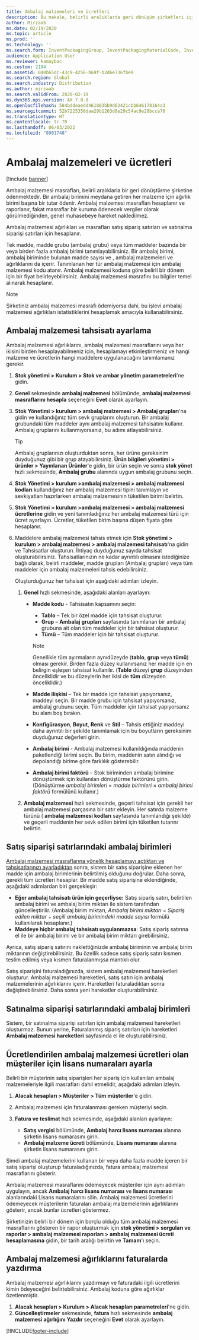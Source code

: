 ```yaml
---
title: Ambalaj malzemeleri ve ücretleri
description: Bu makale, belirli aralıklarda geri dönüşüm şirketleri için ödenen ambalaj malzemesi masrafları hakkında bilgi sağlar.
author: Mirzaab
ms.date: 02/19/2020
ms.topic: article
ms.prod: ''
ms.technology: ''
ms.search.form: InventPackagingGroup, InventPackagingMaterialCode, InventPackagingMaterialFee, InventPackagingMaterialTrans, InventPackagingMaterialTransPurch, InventPackagingUnit
audience: Application User
ms.reviewer: kamaybac
ms.custom: 2194
ms.assetid: 040b65dc-43c9-4256-b69f-b2d6e736fbe9
ms.search.region: Global
ms.search.industry: Distribution
ms.author: mirzaab
ms.search.validFrom: 2020-02-19
ms.dyn365.ops.version: AX 7.0.0
ms.openlocfilehash: 584bddeaedd461803bb9d62421cbb646178164a3
ms.sourcegitcommit: 52b7225350daa29b1263d8e29c54ac9e20bcca70
ms.translationtype: HT
ms.contentlocale: tr-TR
ms.lasthandoff: 06/03/2022
ms.locfileid: "8901748"
---
```

# <a name="packing-materials-and-fees"></a>Ambalaj malzemeleri ve ücretleri

[!include [banner](../includes/banner.md)]

Ambalaj malzemesi masrafları, belirli aralıklarla bir geri dönüştürme şirketine ödenmektedir. Bir ambalaj birimini meydana getiren her malzeme için ağırlık birimi başına bir tutar ödenir. Ambalaj malzemesi masrafları hesaplanır ve raporlanır, fakat masraflar bir kuruma ödenecek vergiler olarak görülmediğinden, genel muhasebeye hareket nakledilmez.

Ambalaj malzemesi ağırlıkları ve masrafları satış sipariş satırları ve satınalma siparişi satırları için hesaplanır.

Tek madde, madde grubu (ambalaj grubu) veya tüm maddeler bazında bir veya birden fazla ambalaj birimi tanımlayabilirsiniz. Bir ambalaj birimi, ambalaj biriminde bulunan madde sayısı ve , ambalaj malzemeleri ve ağırlıklarını da içerir. Tanımlanan her tür ambalaj malzemesi için ambalaj malzemesi kodu atanır. Ambalaj malzemesi koduna göre belirli bir dönem için bir fiyat belirleyebilirsiniz. Ambalaj malzemesi masrafını bu bilgiler temel alınarak hesaplanır.

> [!NOTE]
> Şirketiniz ambalaj malzemesi masrafı ödemiyorsa dahi, bu işlevi ambalaj malzemesi ağırlıkları istatistiklerini hesaplamak amacıyla kullanabilirsiniz.

## <a name="set-up-packing-material-allocation"></a><a name="allocations"></a>Ambalaj malzemesi tahsisatı ayarlama

Ambalaj malzemesi ağırlıklarını, ambalaj malzemesi masraflarını veya her ikisini birden hesaplayabilmeniz için, hesaplamayı etkinleştirmeniz ve hangi malzeme ve ücretlerin hangi maddelere uygulanacağını tanımlamanız gerekir.

1. **Stok yönetimi \> Kurulum \> Stok ve ambar yönetim parametreleri**'ne gidin.
1. **Genel** sekmesinde **ambalaj malzemesi** bölümünde, **ambalaj malzemesi masraflarını hesapla** seçeneğini **Evet** olarak ayarlayın.
1. **Stok Yönetimi \> kurulum \> ambalaj malzemesi \> Ambalaj grupları**'na gidin ve kullandığınız tüm sevk gruplarını oluşturun. Bir ambalaj grubundaki tüm maddeler aynı ambalaj malzemesi tahsisatını kullanır. Ambalaj gruplarını kullanmıyorsanız, bu adımı atlayabilirsiniz.

    > [!TIP]
    > Ambalaj gruplarınızı oluşturduktan sonra, her ürüne gereksinim duyduğunuz gibi bir grup atayabilirsiniz. **Ürün bilgileri yönetimi \> ürünler \> Yayınlanan Ürünler**'e gidin, bir ürün seçin ve sonra **stok yönet** hızlı sekmesinde, **Ambalaj grubu** alanında uygun ambalaj grubunu seçin.

1. **Stok Yönetimi \> kurulum \>ambalaj malzemesi \> ambalaj malzemesi kodları** kullandığınız her ambalaj malzemesi tipini tanımlayın ve sevkiyatları hazırlarken ambalaj malzemesinin tüketilen birimi belirtin.
1. **Stok Yönetimi \> kurulum \>ambalaj malzemesi \> ambalaj malzemesi ücretlerine** gidin ve yeni tanımladığınız her ambalaj malzemesi türü için ücret ayarlayın. Ücretler, tüketilen birim başına düşen fiyata göre hesaplanır.
1. Maddelere ambalaj malzemesi tahsis etmek için **Stok yönetimi \> kurulum \> ambalaj malzemesi \> ambalaj malzemesi tahsisatı**'na gidin ve Tahsisatlar oluşturun. İhtiyaç duyduğunuz sayıda tahsisat oluşturabilirsiniz. Tahsisatlarınızın ne kadar ayrıntılı olmasını istediğinize bağlı olarak, belirli maddeler, madde grupları (Ambalaj grupları) veya tüm maddeler için ambalaj malzemeleri tahsis edebilirsiniz.

    Oluşturduğunuz her tahsisat için aşağıdaki adımları izleyin.

    1. **Genel** hızlı sekmesinde, aşağıdaki alanları ayarlayın:

        - **Madde kodu** - Tahsisatın kapsamını seçin:

            - **Tablo** – Tek bir özel madde için tahsisat oluşturur.
            - **Grup** – **Ambalaj grupları** sayfasında tanımlanan bir ambalaj grubuna ait olan tüm maddeler için bir tahsisat oluşturur.
            - **Tümü** – Tüm maddeler için bir tahsisat oluşturur.

            > [!NOTE]
            > Genellikle tüm ayırmaların aynıdüzeyde (**tablo**, **grup** veya **tümü**) olması gerekir. Birden fazla düzey kullanırsanız her madde için en belirgin eşleşen tahsisat kullanılır. (**Tablo** düzeyi **grup** düzeyinden önceliklidir ve bu düzeylerin her ikisi de **tüm** düzeyden önceliklidir.)

        - **Madde ilişkisi** – Tek bir madde için tahsisat yapıyorsanız, maddeyi seçin. Bir madde grubu için tahsisat yapıyorsanız, ambalaj grubunu seçin. Tüm maddeler için tahsisat yapıyorsanız bu alanı boş bırakın.
        - **Konfigürasyon**, **Boyut**, **Renk** ve **Stil** – Tahsis ettiğiniz maddeyi daha ayrıntılı bir şekilde tanımlamak için bu boyutların gereksinim duyduğunuz değerleri girin.
        - **Ambalaj birimi** - Ambalaj malzemesi kullanıldığında maddenin paketlendiği birimi seçin. Bu birim, maddenin satın alındığı ve depolandığı birime göre farklılık gösterebilir.
        - **Ambalaj birimi faktörü** – Stok biriminden ambalaj birimine dönüştürmek için kullanılan dönüştürme faktörünü girin. (Dönüştürme *ambalaj birimleri* = *madde birimleri* × *ambalaj birimi faktörü* formülünü kullanır.)

    1. **Ambalaj malzemesi** hızlı sekmesinde, geçerli tahsisat için gerekli her ambalaj malzemesi parçasına bir satır ekleyin. Her satırda malzeme türünü ( **ambalaj malzemesi kodları** sayfasında tanımlandığı şekilde) ve geçerli maddenin her sevk edilen birimi için tüketilen tutarını belirtin.

## <a name="packing-units-on-sales-order-lines"></a>Satış siparişi satırlarındaki ambalaj birimleri

[Ambalaj malzemesi masraflarına yönelik hesaplamayı açtıktan ve tahsisatlarınızı ayarladıktan](#allocations) sonra, sistem bir satış siparişine eklenen her madde için ambalaj birimlerinin belirtilmiş olduğunu doğrular. Daha sonra, gerekli tüm ücretleri hesaplar. Bir madde satış siparişine eklendiğinde, aşağıdaki adımlardan biri gerçekleşir:

- **Eğer ambalaj tahsisatı ürün için geçerliyse:** Satış sipariş satırı, belirtilen ambalaj birimi ve ambalaj birim miktarı ile sistem tarafından güncelleştirilir. (Ambalaj birim miktarı, *Ambalaj birimi miktarı* = *Sipariş edilen miktar* ÷ *seçili ambalaj birimindeki madde sayısı* formülü kullanılarak hesaplanır.)
- **Maddeye hiçbir ambalaj tahsisatı uygulanmazsa**: Satış sipariş satırına el ile bir ambalaj birimi ve bir ambalaj birim miktarı girebilirsiniz.

Ayrıca, satış sipariş satırını naklettiğinizde ambalaj biriminin ve ambalaj birim miktarının değiştirebilirsiniz. Bu özellik sadece satış sipariş satırı kısmen teslim edilmiş veya kısmen faturalanmışsa mantıklı olur.

Satış siparişini faturaladığınızda, sistem ambalaj malzemesi hareketleri oluşturur. Ambalaj malzemesi hareketleri, satış satırı için ambalaj malzemelerinin ağırlıklarını içerir. Hareketleri faturaladıktan sonra değiştirebilirsiniz. Daha sonra yeni hareketler oluşturabilirsiniz.

## <a name="packing-units-on-purchase-order-lines"></a>Satınalma siparişi satırlarındaki ambalaj birimleri

Sistem, bir satınalma siparişi satırları için ambalaj malzemesi hareketleri oluşturmaz. Bunun yerine, Faturalanmış sipariş satırları için hareketleri **Ambalaj malzemesi hareketleri** sayfasında el ile oluşturabilirsiniz.

## <a name="set-up-license-numbers-for-customers-that-are-charged-packing-material-fees"></a>Ücretlendirilen ambalaj malzemesi ücretleri olan müşteriler için lisans numaraları ayarla

Belirli bir müşterinin satış siparişleri her sipariş için kullanılan ambalaj malzemeleriyle ilgili masrafları dahil etmelidir, aşağıdaki adımları izleyin.

1. **Alacak hesapları \> Müşteriler \> Tüm müşteriler**'e gidin.
1. Ambalaj malzemesi için faturalanması gereken müşteriyi seçin.
1. **Fatura ve teslimat** hızlı sekmesinde, aşağıdaki alanları ayarlayın:

    - **Satış vergisi** bölümünde, **Ambalaj harcı lisans numarası** alanına şirketin lisans numarasını girin.
    - **Ambalaj malzeme ücreti** bölümünde, **Lisans numarası** alanına şirketin lisans numarasını girin.

Şimdi ambalaj malzemelerini kullanan bir veya daha fazla madde içeren bir satış siparişi oluşturup faturaladığınızda, fatura ambalaj malzemesi masraflarını gösterir.

Ambalaj malzemesi masraflarını ödemeyecek müşteriler için aynı adımları uygulayın, ancak **Ambalaj harcı lisans numarası** ve **lisans numarası** alanlarındaki Lisans numaralarını silin. Ambalaj malzemesi ücretlerini ödemeyecek müşterilerin faturaları ambalaj malzemelerinin ağırlıklarını gösterir, ancak bunlar ücretleri göstermez.

Şirketinizin belirli bir dönem için borçlu olduğu tüm ambalaj malzemesi masraflarını gösteren bir rapor oluşturmak için **stok yönetimi \> sorguları ve raporlar \> ambalaj malzemesi raporları \> ambalaj malzemesi ücreti hesaplamasına** gidin, bir tarih aralığı belirtin ve **Tamam**'ı seçin.

## <a name="print-packing-material-weights-on-invoices"></a>Ambalaj malzemesi ağırlıklarını faturalarda yazdırma

Ambalaj malzemesi ağırlıklarını yazdırmayı ve faturadaki ilgili ücretlerini kimin ödeyeceğini belirtebilirsiniz. Ambalaj koduna göre ağırlıklar özetlenmiştir.

1. **Alacak hesapları \> Kurulum \> Alacak hesapları parametreleri**'ne gidin.
1. **Güncelleştirmeler** sekmesinde, **fatura** hızlı sekmesinde **ambalaj malzemesi ağırlığını Yazdır** seçeneğini **Evet** olarak ayarlayın.


[!INCLUDE[footer-include](../../includes/footer-banner.md)]